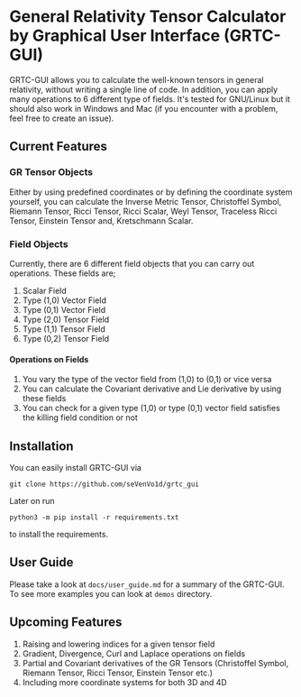 # General Relativity Tensor Calculator by Graphical User Interface (GRTC-GUI)

GRTC-GUI allows you to calculate the well-known tensors in general relativity, without writing a single line of code. In addition, you can apply many operations to 6 different type of fields. It's tested for GNU/Linux but it should also work in Windows and Mac (if you encounter with a problem, feel free to create an issue).

## Current Features

### GR Tensor Objects

Either by using predefined coordinates or by defining the coordinate system yourself, you can calculate the Inverse Metric Tensor, Christoffel Symbol, Riemann Tensor, Ricci Tensor, Ricci Scalar, Weyl Tensor, Traceless Ricci Tensor, Einstein Tensor and, Kretschmann Scalar.

### Field Objects

Currently, there are 6 different field objects that you can carry out operations. These fields are;

1) Scalar Field
2) Type (1,0) Vector Field
3) Type (0,1) Vector Field
4) Type (2,0) Tensor Field
5) Type (1,1) Tensor Field
6) Type (0,2) Tensor Field

#### Operations on Fields

1) You vary the type of the vector field from (1,0) to (0,1) or vice versa
2) You can calculate the Covariant derivative and Lie derivative by using these fields
3) You can check for a given type (1,0) or type (0,1) vector field satisfies the
killing field condition or not

## Installation

You can easily install GRTC-GUI via

    git clone https://github.com/seVenVo1d/grtc_gui

Later on run

    python3 -m pip install -r requirements.txt

to install the requirements.

## User Guide

Please take a look at `docs/user_guide.md` for a summary of the GRTC-GUI. To see more examples you can look at `demos` directory.

## Upcoming Features

1) Raising and lowering indices for a given tensor field
2) Gradient, Divergence, Curl and Laplace operations on fields
3) Partial and Covariant derivatives of the GR Tensors (Christoffel Symbol, Riemann Tensor, Ricci Tensor, Einstein Tensor etc.)
4) Including more coordinate systems for both 3D and 4D
